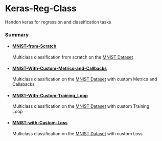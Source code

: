 # Keras-Reg-Class
Handon keras for regression and classification tasks 

### Summary
  - #### [MNIST-from-Scratch](https://github.com/Overlrd/Keras-Reg-Class/blob/main/MNIST-IN-DEEP/MNIST-from-Sratch.ipynb)
  
  
    Multiclass classification from scratch on the [MNIST Dataset](http://yann.lecun.com/exdb/mnist/)
    
  - #### [MNIST-With-Custom-Metrics-and-Callbacks](https://github.com/Overlrd/Keras-Reg-Class/blob/main/MNIST-IN-DEEP/MNIST-With-Custom-Metrics-and-Callbacks.ipynb)
  
      Multiclass classification on the [MNIST Dataset](http://yann.lecun.com/exdb/mnist/) with custom Metrics and Callabacks
      
      
      
   - #### [MNIST-With-Custom-Training_Loop](https://github.com/Overlrd/Keras-Reg-Class/blob/main/MNIST-IN-DEEP/MNIST-With-Custom-Training_Loop.ipynb)
   

        Multiclass classification on the [MNIST Dataset](http://yann.lecun.com/exdb/mnist/) with custom Training Loop
        
        
        
   - #### [MNIST-with-Custom-Loss](https://github.com/Overlrd/Keras-Reg-Class/blob/main/MNIST-IN-DEEP/MNIST-with-Custom-Loss.ipynb)
    
    
        Multiclass classification on the [MNIST Dataset](http://yann.lecun.com/exdb/mnist/) with custom Loss
        


